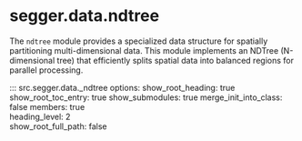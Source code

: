 # segger.data.ndtree

The `ndtree` module provides a specialized data structure for spatially partitioning multi-dimensional data. This module implements an NDTree (N-dimensional tree) that efficiently splits spatial data into balanced regions for parallel processing.


::: src.segger.data._ndtree
    options:
      show_root_heading: true
      show_root_toc_entry: true
      show_submodules: true
      merge_init_into_class: false
      members: true                 
      heading_level: 2            
      show_root_full_path: false